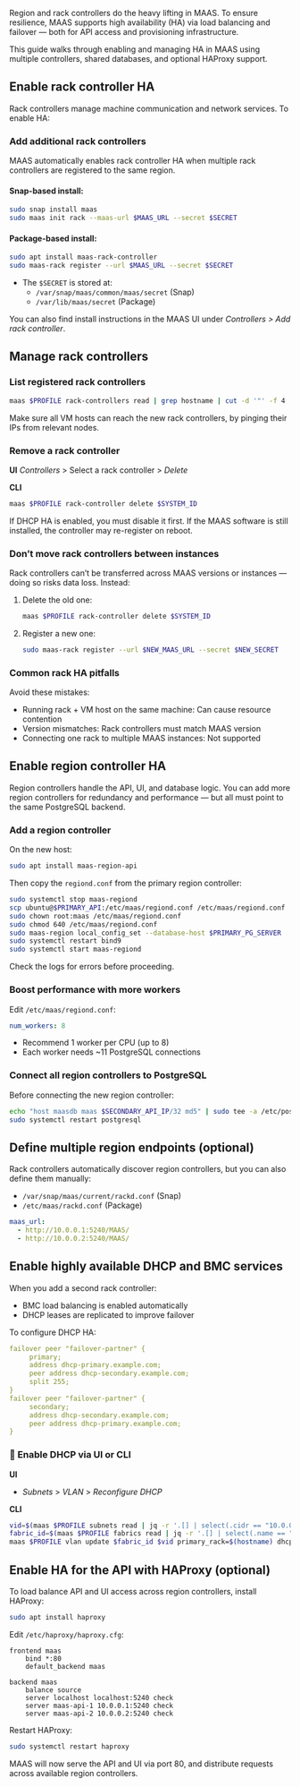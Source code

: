 Region and rack controllers do the heavy lifting in MAAS. To ensure resilience, MAAS supports high availability (HA) via load balancing and failover — both for API access and provisioning infrastructure.

This guide walks through enabling and managing HA in MAAS using multiple controllers, shared databases, and optional HAProxy support.

## Enable rack controller HA

Rack controllers manage machine communication and network services. To enable HA:

### Add additional rack controllers

MAAS automatically enables rack controller HA when multiple rack controllers are registered to the same region.

#### Snap-based install:

```bash
sudo snap install maas
sudo maas init rack --maas-url $MAAS_URL --secret $SECRET
```

#### Package-based install:

```bash
sudo apt install maas-rack-controller
sudo maas-rack register --url $MAAS_URL --secret $SECRET
```

- The `$SECRET` is stored at:
  - `/var/snap/maas/common/maas/secret` (Snap)
  - `/var/lib/maas/secret` (Package)

You can also find install instructions in the MAAS UI under *Controllers > Add rack controller*. 

## Manage rack controllers

### List registered rack controllers

```bash
maas $PROFILE rack-controllers read | grep hostname | cut -d '"' -f 4
```

Make sure all VM hosts can reach the new rack controllers, by pinging their IPs from relevant nodes.

### Remove a rack controller

**UI**
*Controllers* > Select a rack controller > *Delete*

**CLI**
```bash
maas $PROFILE rack-controller delete $SYSTEM_ID
```

If DHCP HA is enabled, you must disable it first. If the MAAS software is still installed, the controller may re-register on reboot.

### Don’t move rack controllers between instances

Rack controllers can’t be transferred across MAAS versions or instances — doing so risks data loss. Instead:

1. Delete the old one:
   ```bash
   maas $PROFILE rack-controller delete $SYSTEM_ID
   ```

2. Register a new one:
   ```bash
   sudo maas-rack register --url $NEW_MAAS_URL --secret $NEW_SECRET
   ```

### Common rack HA pitfalls

Avoid these mistakes:

- Running rack + VM host on the same machine: Can cause resource contention
- Version mismatches: Rack controllers must match MAAS version
- Connecting one rack to multiple MAAS instances: Not supported

## Enable region controller HA

Region controllers handle the API, UI, and database logic. You can add more region controllers for redundancy and performance — but all must point to the same PostgreSQL backend.

### Add a region controller

On the new host:

```bash
sudo apt install maas-region-api
```

Then copy the `regiond.conf` from the primary region controller:

```bash
sudo systemctl stop maas-regiond
scp ubuntu@$PRIMARY_API:/etc/maas/regiond.conf /etc/maas/regiond.conf
sudo chown root:maas /etc/maas/regiond.conf
sudo chmod 640 /etc/maas/regiond.conf
sudo maas-region local_config_set --database-host $PRIMARY_PG_SERVER
sudo systemctl restart bind9
sudo systemctl start maas-regiond
```

Check the logs for errors before proceeding.

### Boost performance with more workers

Edit `/etc/maas/regiond.conf`:

```yaml
num_workers: 8
```

- Recommend 1 worker per CPU (up to 8)
- Each worker needs ~11 PostgreSQL connections

### Connect all region controllers to PostgreSQL

Before connecting the new region controller:

```bash
echo "host maasdb maas $SECONDARY_API_IP/32 md5" | sudo tee -a /etc/postgresql/9.5/main/pg_hba.conf
sudo systemctl restart postgresql
```

## Define multiple region endpoints (optional)

Rack controllers automatically discover region controllers, but you can also define them manually:

- `/var/snap/maas/current/rackd.conf` (Snap)
- `/etc/maas/rackd.conf` (Package)

```yaml
maas_url:
  - http://10.0.0.1:5240/MAAS/
  - http://10.0.0.2:5240/MAAS/
```

## Enable highly available DHCP and BMC services

When you add a second rack controller:

- BMC load balancing is enabled automatically
- DHCP leases are replicated to improve failover

To configure DHCP HA:

```yaml
failover peer "failover-partner" {
     primary;
     address dhcp-primary.example.com;
     peer address dhcp-secondary.example.com;
     split 255;
}
failover peer "failover-partner" {
     secondary;
     address dhcp-secondary.example.com;
     peer address dhcp-primary.example.com;
}
```

### 🔄 Enable DHCP via UI or CLI

**UI**
- *Subnets* > *VLAN* > *Reconfigure DHCP*

**CLI**
```bash
vid=$(maas $PROFILE subnets read | jq -r '.[] | select(.cidr == "10.0.0.0/24") | .vlan.vid')
fabric_id=$(maas $PROFILE fabrics read | jq -r '.[] | select(.name == "fabric-1") | .id')
maas $PROFILE vlan update $fabric_id $vid primary_rack=$(hostname) dhcp_on=true
```

## Enable HA for the API with HAProxy (optional)

To load balance API and UI access across region controllers, install HAProxy:

```bash
sudo apt install haproxy
```

Edit `/etc/haproxy/haproxy.cfg`:

```haproxy
frontend maas
    bind *:80
    default_backend maas

backend maas
    balance source
    server localhost localhost:5240 check
    server maas-api-1 10.0.0.1:5240 check
    server maas-api-2 10.0.0.2:5240 check
```

Restart HAProxy:

```bash
sudo systemctl restart haproxy
```

MAAS will now serve the API and UI via port 80, and distribute requests across available region controllers.
